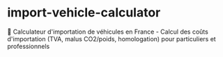 # import-vehicle-calculator
🚗 Calculateur d'importation de véhicules en France - Calcul des coûts d'importation (TVA, malus CO2/poids, homologation) pour particuliers et professionnels
